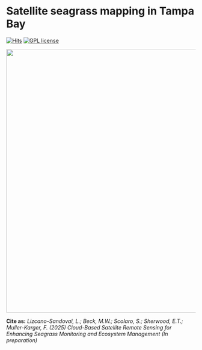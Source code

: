 # Satellite seagrass mapping in Tampa Bay

[![Hits](https://hits.seeyoufarm.com/api/count/incr/badge.svg?url=https%3A%2F%2Fgithub.com%2Fluislizcano%2Fseagrass-mapping-tb&count_bg=%2379C83D&title_bg=%23555555&icon=ghostery.svg&icon_color=%23E7E7E7&title=Visits&edge_flat=false)](https://hits.seeyoufarm.com)
[![GPL license](https://img.shields.io/badge/License-GPL-blue.svg)](http://perso.crans.org/besson/LICENSE.html)

<img align="center" src="https://raw.github.com/luislizcano/seagrass-mapping-tb/main/misc/workflow.png" width="700">


**Cite as:** *Lizcano-Sandoval, L.; Beck, M.W.; Scolaro, S.; Sherwood, E.T.; Muller-Karger, F. (2025) Cloud-Based Satellite Remote Sensing for Enhancing Seagrass Monitoring and Ecosystem Management (In preparation)*
